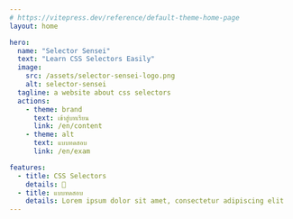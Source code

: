 ```yaml
---
# https://vitepress.dev/reference/default-theme-home-page
layout: home

hero:
  name: "Selector Sensei"
  text: "Learn CSS Selectors Easily"
  image:
    src: /assets/selector-sensei-logo.png
    alt: selector-sensei
  tagline: a website about css selectors
  actions:
    - theme: brand
      text: เข้าสู่บทเรียน
      link: /en/content
    - theme: alt
      text: แบบทดสอบ
      link: /en/exam

features:
  - title: CSS Selectors
    details: 🎉
  - title: แบบทดสอบ
    details: Lorem ipsum dolor sit amet, consectetur adipiscing elit
---
```


